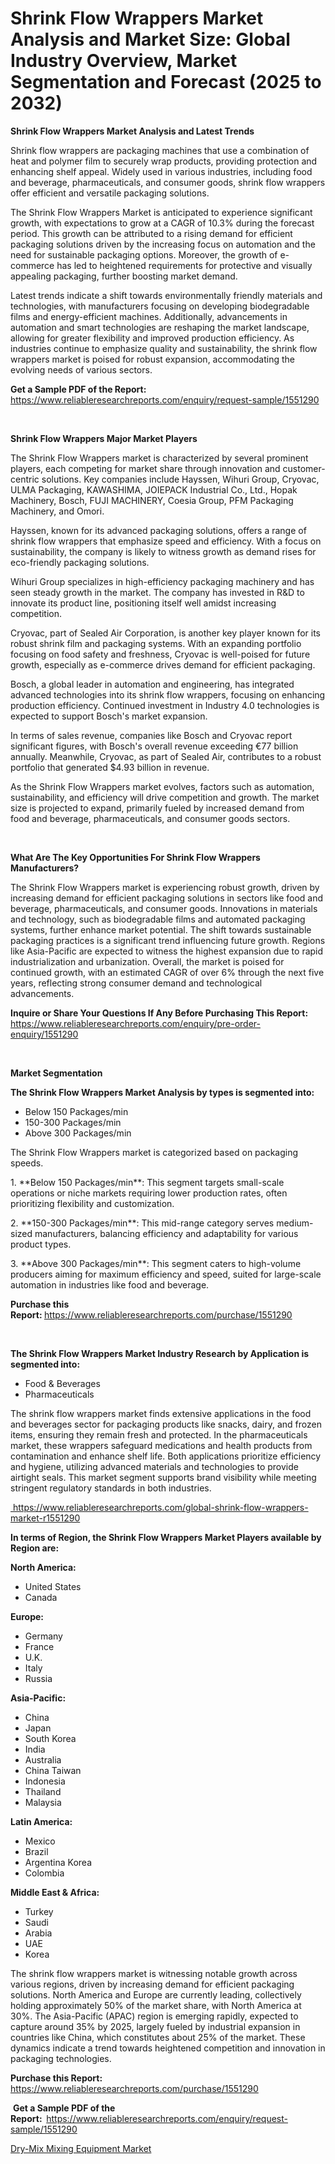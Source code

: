 <p><h1>Shrink Flow Wrappers Market Analysis and Market Size: Global Industry Overview, Market Segmentation and Forecast (2025 to 2032)</h1></p><p><strong>Shrink Flow Wrappers Market Analysis and Latest Trends</strong></p>
<p><p>Shrink flow wrappers are packaging machines that use a combination of heat and polymer film to securely wrap products, providing protection and enhancing shelf appeal. Widely used in various industries, including food and beverage, pharmaceuticals, and consumer goods, shrink flow wrappers offer efficient and versatile packaging solutions.</p><p>The Shrink Flow Wrappers Market is anticipated to experience significant growth, with expectations to grow at a CAGR of 10.3% during the forecast period. This growth can be attributed to a rising demand for efficient packaging solutions driven by the increasing focus on automation and the need for sustainable packaging options. Moreover, the growth of e-commerce has led to heightened requirements for protective and visually appealing packaging, further boosting market demand. </p><p>Latest trends indicate a shift towards environmentally friendly materials and technologies, with manufacturers focusing on developing biodegradable films and energy-efficient machines. Additionally, advancements in automation and smart technologies are reshaping the market landscape, allowing for greater flexibility and improved production efficiency. As industries continue to emphasize quality and sustainability, the shrink flow wrappers market is poised for robust expansion, accommodating the evolving needs of various sectors.</p></p>
<p><strong>Get a Sample PDF of the Report:&nbsp;</strong> <a href="https://www.reliableresearchreports.com/enquiry/request-sample/1551290?utm_campaign=3349&utm_medium=2&utm_source=Github&utm_content=ia&utm_term=11042025&utm_id=shrink-flow-wrappers">https://www.reliableresearchreports.com/enquiry/request-sample/1551290</a></p>
<p>&nbsp;</p>
<p><strong>Shrink Flow Wrappers Major Market Players</strong></p>
<p><p>The Shrink Flow Wrappers market is characterized by several prominent players, each competing for market share through innovation and customer-centric solutions. Key companies include Hayssen, Wihuri Group, Cryovac, ULMA Packaging, KAWASHIMA, JOIEPACK Industrial Co., Ltd., Hopak Machinery, Bosch, FUJI MACHINERY, Coesia Group, PFM Packaging Machinery, and Omori.</p><p>Hayssen, known for its advanced packaging solutions, offers a range of shrink flow wrappers that emphasize speed and efficiency. With a focus on sustainability, the company is likely to witness growth as demand rises for eco-friendly packaging solutions. </p><p>Wihuri Group specializes in high-efficiency packaging machinery and has seen steady growth in the market. The company has invested in R&D to innovate its product line, positioning itself well amidst increasing competition.</p><p>Cryovac, part of Sealed Air Corporation, is another key player known for its robust shrink film and packaging systems. With an expanding portfolio focusing on food safety and freshness, Cryovac is well-poised for future growth, especially as e-commerce drives demand for efficient packaging.</p><p>Bosch, a global leader in automation and engineering, has integrated advanced technologies into its shrink flow wrappers, focusing on enhancing production efficiency. Continued investment in Industry 4.0 technologies is expected to support Bosch's market expansion.</p><p>In terms of sales revenue, companies like Bosch and Cryovac report significant figures, with Bosch's overall revenue exceeding €77 billion annually. Meanwhile, Cryovac, as part of Sealed Air, contributes to a robust portfolio that generated $4.93 billion in revenue.</p><p>As the Shrink Flow Wrappers market evolves, factors such as automation, sustainability, and efficiency will drive competition and growth. The market size is projected to expand, primarily fueled by increased demand from food and beverage, pharmaceuticals, and consumer goods sectors.</p></p>
<p>&nbsp;</p>
<p><strong>What Are The Key Opportunities For Shrink Flow Wrappers Manufacturers?</strong></p>
<p><p>The Shrink Flow Wrappers market is experiencing robust growth, driven by increasing demand for efficient packaging solutions in sectors like food and beverage, pharmaceuticals, and consumer goods. Innovations in materials and technology, such as biodegradable films and automated packaging systems, further enhance market potential. The shift towards sustainable packaging practices is a significant trend influencing future growth. Regions like Asia-Pacific are expected to witness the highest expansion due to rapid industrialization and urbanization. Overall, the market is poised for continued growth, with an estimated CAGR of over 6% through the next five years, reflecting strong consumer demand and technological advancements.</p></p>
<p><strong>Inquire or Share Your Questions If Any Before Purchasing This Report:</strong> <a href="https://www.reliableresearchreports.com/enquiry/pre-order-enquiry/1551290?utm_campaign=3349&utm_medium=2&utm_source=Github&utm_content=ia&utm_term=11042025&utm_id=shrink-flow-wrappers">https://www.reliableresearchreports.com/enquiry/pre-order-enquiry/1551290</a></p>
<p>&nbsp;</p>
<p><strong>Market Segmentation</strong></p>
<p><strong>The Shrink Flow Wrappers Market Analysis by types is segmented into:</strong></p>
<p><ul><li>Below 150 Packages/min</li><li>150-300 Packages/min</li><li>Above 300 Packages/min</li></ul></p>
<p><p>The Shrink Flow Wrappers market is categorized based on packaging speeds. </p><p>1. **Below 150 Packages/min**: This segment targets small-scale operations or niche markets requiring lower production rates, often prioritizing flexibility and customization.</p><p>2. **150-300 Packages/min**: This mid-range category serves medium-sized manufacturers, balancing efficiency and adaptability for various product types.</p><p>3. **Above 300 Packages/min**: This segment caters to high-volume producers aiming for maximum efficiency and speed, suited for large-scale automation in industries like food and beverage.</p></p>
<p><strong>Purchase this Report:&nbsp;</strong><a href="https://www.reliableresearchreports.com/purchase/1551290?utm_campaign=3349&utm_medium=2&utm_source=Github&utm_content=ia&utm_term=11042025&utm_id=shrink-flow-wrappers">https://www.reliableresearchreports.com/purchase/1551290</a></p>
<p>&nbsp;</p>
<p><strong>The Shrink Flow Wrappers Market Industry Research by Application is segmented into:</strong></p>
<p><ul><li>Food & Beverages</li><li>Pharmaceuticals</li></ul></p>
<p><p>The shrink flow wrappers market finds extensive applications in the food and beverages sector for packaging products like snacks, dairy, and frozen items, ensuring they remain fresh and protected. In the pharmaceuticals market, these wrappers safeguard medications and health products from contamination and enhance shelf life. Both applications prioritize efficiency and hygiene, utilizing advanced materials and technologies to provide airtight seals. This market segment supports brand visibility while meeting stringent regulatory standards in both industries.</p></p>
<p><a href="https://www.reliableresearchreports.com/global-shrink-flow-wrappers-market-r1551290?utm_campaign=3349&utm_medium=2&utm_source=Github&utm_content=ia&utm_term=11042025&utm_id=shrink-flow-wrappers">&nbsp;https://www.reliableresearchreports.com/global-shrink-flow-wrappers-market-r1551290</a></p>
<p><strong>In terms of Region, the Shrink Flow Wrappers Market Players available by Region are:</strong></p>
<p>
    <p> <strong> North America: </strong>
        <ul>
            <li>United States</li>
            <li>Canada</li>
        </ul>
        </p> 
    <p> <strong> Europe: </strong>
        <ul>
            <li>Germany</li>
            <li>France</li>
            <li>U.K.</li>
            <li>Italy</li>
            <li>Russia</li>
        </ul>
        </p> 
    <p> <strong> Asia-Pacific: </strong>
        <ul>
            <li>China</li>
            <li>Japan</li>
            <li>South Korea</li>
            <li>India</li>
            <li>Australia</li>
            <li>China Taiwan</li>
            <li>Indonesia</li>
            <li>Thailand</li>
            <li>Malaysia</li>
        </ul>
        </p> 
    <p> <strong> Latin America: </strong>
        <ul>
            <li>Mexico</li>
            <li>Brazil</li>
            <li>Argentina Korea</li>
            <li>Colombia</li>
        </ul>
        </p> 
    <p> <strong> Middle East & Africa: </strong>
        <ul>
            <li>Turkey</li>
            <li>Saudi</li>
            <li>Arabia</li>
            <li>UAE</li>
            <li>Korea</li>
        </ul>
    </p>
    </p>
<p><p>The shrink flow wrappers market is witnessing notable growth across various regions, driven by increasing demand for efficient packaging solutions. North America and Europe are currently leading, collectively holding approximately 50% of the market share, with North America at 30%. The Asia-Pacific (APAC) region is emerging rapidly, expected to capture around 35% by 2025, largely fueled by industrial expansion in countries like China, which constitutes about 25% of the market. These dynamics indicate a trend towards heightened competition and innovation in packaging technologies.</p></p>
<p><strong>Purchase this Report: </strong><a href="https://www.reliableresearchreports.com/purchase/1551290?utm_campaign=3349&utm_medium=2&utm_source=Github&utm_content=ia&utm_term=11042025&utm_id=shrink-flow-wrappers">https://www.reliableresearchreports.com/purchase/1551290</a></p>
<p>&nbsp;<strong>Get a Sample PDF of the Report:&nbsp;&nbsp;</strong><a href="https://www.reliableresearchreports.com/enquiry/request-sample/1551290?utm_campaign=3349&utm_medium=2&utm_source=Github&utm_content=ia&utm_term=11042025&utm_id=shrink-flow-wrappers">https://www.reliableresearchreports.com/enquiry/request-sample/1551290</a></p>
<p><strong></strong></p>
<p><p><a href="https://github.com/floengsubb/Market-Research-Report-List-1/blob/main/dry-mix-mixing-equipment-market.md?utm_campaign=3349&utm_medium=2&utm_source=Github&utm_content=ia&utm_term=11042025&utm_id=shrink-flow-wrappers">Dry-Mix Mixing Equipment Market</a></p></p>